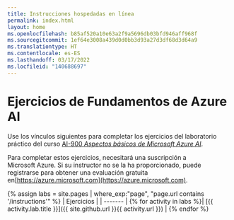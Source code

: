 ```yaml
---
title: Instrucciones hospedadas en línea
permalink: index.html
layout: home
ms.openlocfilehash: b85af520a10e63a2f9a5696db03bfd946aff968f
ms.sourcegitcommit: 1ef64e3008a439d0d0bb3d93a27d3df68d3d64a9
ms.translationtype: HT
ms.contentlocale: es-ES
ms.lasthandoff: 03/17/2022
ms.locfileid: "140688697"
---
```

# <a name="azure-ai-fundamentals-exercises"></a>Ejercicios de Fundamentos de Azure AI

Use los vínculos siguientes para completar los ejercicios del laboratorio práctico del curso [AI-900 *Aspectos básicos de Microsoft Azure AI*](https://docs.microsoft.com/learn/certifications/courses/ai-900t00).

Para completar estos ejercicios, necesitará una suscripción a Microsoft Azure. Si su instructor no se la ha proporcionado, puede registrarse para obtener una evaluación gratuita en[https://azure.microsoft.com](https://azure.microsoft.com).

{% assign labs = site.pages | where_exp:"page", "page.url contains '/instructions'" %}
| Ejercicios |
| ------- | 
{% for activity in labs  %}| [{{ activity.lab.title }}]({{ site.github.url }}{{ activity.url }}) |
{% endfor %}
